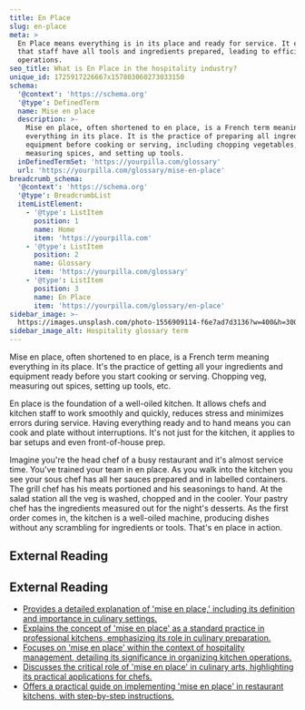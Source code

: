 ```yaml
---
title: En Place
slug: en-place
meta: >
  En Place means everything is in its place and ready for service. It ensures
  that staff have all tools and ingredients prepared, leading to efficient
  operations.
seo_title: What is En Place in the hospitality industry?
unique_id: 1725917226667x157803060273033150
schema:
  '@context': 'https://schema.org'
  '@type': DefinedTerm
  name: Mise en place
  description: >-
    Mise en place, often shortened to en place, is a French term meaning
    everything in its place. It is the practice of preparing all ingredients and
    equipment before cooking or serving, including chopping vegetables,
    measuring spices, and setting up tools.
  inDefinedTermSet: 'https://yourpilla.com/glossary'
  url: 'https://yourpilla.com/glossary/mise-en-place'
breadcrumb_schema:
  '@context': 'https://schema.org'
  '@type': BreadcrumbList
  itemListElement:
    - '@type': ListItem
      position: 1
      name: Home
      item: 'https://yourpilla.com'
    - '@type': ListItem
      position: 2
      name: Glossary
      item: 'https://yourpilla.com/glossary'
    - '@type': ListItem
      position: 3
      name: En Place
      item: 'https://yourpilla.com/glossary/en-place'
sidebar_image: >-
  https://images.unsplash.com/photo-1556909114-f6e7ad7d3136?w=400&h=300&fit=crop&auto=format
sidebar_image_alt: Hospitality glossary term
---
```


Mise en place, often shortened to en place, is a French term meaning everything in its place. It's the practice of getting all your ingredients and equipment ready before you start cooking or serving. Chopping veg, measuring out spices, setting up tools, etc.

En place is the foundation of a well-oiled kitchen. It allows chefs and kitchen staff to work smoothly and quickly, reduces stress and minimizes errors during service. Having everything ready and to hand means you can cook and plate without interruptions. It's not just for the kitchen, it applies to bar setups and even front-of-house prep.

Imagine you're the head chef of a busy restaurant and it's almost service time. You've trained your team in en place. As you walk into the kitchen you see your sous chef has all her sauces prepared and in labelled containers. The grill chef has his meats portioned and his seasonings to hand. At the salad station all the veg is washed, chopped and in the cooler. Your pastry chef has the ingredients measured out for the night's desserts. As the first order comes in, the kitchen is a well-oiled machine, producing dishes without any scrambling for ingredients or tools. That's en place in action.

## External Reading



## External Reading

*   [Provides a detailed explanation of 'mise en place,' including its definition and importance in culinary settings.](https://www.webstaurantstore.com/blog/2886/what-is-mise-en-place.html)
*   [Explains the concept of 'mise en place' as a standard practice in professional kitchens, emphasizing its role in culinary preparation.](https://guide.michelin.com/us/en/article/features/mise-en-place-cooking)
*   [Focuses on 'mise en place' within the context of hospitality management, detailing its significance in organizing kitchen operations.](https://library.fiveable.me/key-terms/hospitality-management/mise-en-place)
*   [Discusses the critical role of 'mise en place' in culinary arts, highlighting its practical applications for chefs.](https://www.escoffier.edu/blog/culinary-arts/what-is-mise-en-place-and-why-is-it-so-important-to-chefs/)
*   [Offers a practical guide on implementing 'mise en place' in restaurant kitchens, with step-by-step instructions.](https://pos.toasttab.com/blog/on-the-line/mise-en-place)
